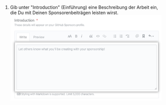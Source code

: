 1. Gib unter "Introduction" (Einführung) eine Beschreibung der Arbeit ein, die Du mit Deinen Sponsorenbeiträgen leisten wirst. ![Textfeld „Profile details" (Profildetails)](/assets/images/help/sponsors/introduction-box.png)
